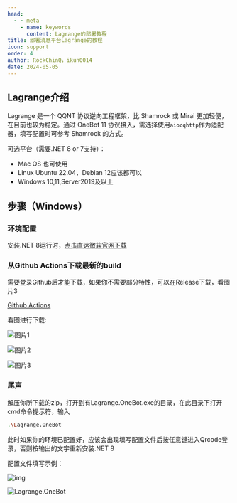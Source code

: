 ```yaml
---
head:
  - - meta
    - name: keywords
      content: Lagrange的部署教程
title: 部署消息平台Lagrange的教程
icon: support
order: 4
author: RockChinQ，ikun0014
date: 2024-05-05
---
```


## Lagrange介绍

Lagrange 是一个 QQNT 协议逆向工程框架，比 Shamrock 或 Mirai 更加轻便，在目前也较为稳定。通过 OneBot 11 协议接入，需选择使用`aiocqhttp`作为适配器，填写配置时可参考 Shamrock 的方式。

可选平台（需要.NET 8 or 7支持）：

- Mac OS 也可使用
- Linux Ubuntu 22.04，Debian 12应该都可以
- Windows 10,11,Server2019及以上

## 步骤（Windows）

### 环境配置

安装.NET 8运行时，[点击直达微软官网下载](https://dotnet.microsoft.com/zh-cn/download/dotnet/thank-you/runtime-desktop-8.0.4-windows-x64-installer)

### 从Github Actions下载最新的build

需要登录Github后才能下载，如果你不需要部分特性，可以在Release下载，看图片3

[Github Actions](https://github.com/KonataDev/Lagrange.Core/actions)  

看图进行下载:

![图片1](https://cos.thelazy.cn/pictures/202405051146016.png)

![图片2](https://cos.thelazy.cn/pictures/202405051146016.png)

![图片3](https://cos.thelazy.cn/pictures/202405051151432.png)

### 尾声

解压你所下载的zip，打开到有Lagrange.OneBot.exe的目录，在此目录下打开cmd命令提示符，输入
```bash
.\Lagrange.OneBot
```
此时如果你的环境已配置好，应该会出现填写配置文件后按任意键进入Qrcode登录，否则按输出的文字重新安装.NET 8

配置文件填写示例：

![img](https://cos.thelazy.cn/pictures/202405292250017.jpeg)

![Lagrange.OneBot](https://cos.thelazy.cn/pictures/202405030020679.png)
